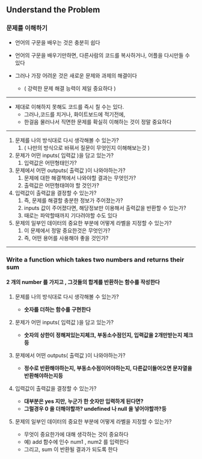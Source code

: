 ## Understand the Problem
### 문제를 이해하기

- 언어의 구문을 배우는 것은 충분히 쉽다


- 언어의 구문을 배우기만하면, 다른사람의 코드를 복사하거나, 어플을 다시만들 수 있다


- 그러나 가장 어려운 것은 새로운 문제와 과제의 해결이다
  - ( 강력한 문제 해결 능력이 제일 중요하다 )

---

- 제대로 이해하지 못해도 코드를 즉시 칠 수는 있다.
  - 그러나,코드를 치거나, 화이트보드에 적기전에,
  - 한걸음 물러나서 직면한 문제를 확실히 이해하는 것이 정말 중요하다

---

1. 문제를 나의 방식대로 다시 생각해볼 수 있는가?
   1. ( 나만의 방식으로 바꿔서 질문이 무엇인지 이해해보는것 )
2. 문제가 어떤 inputs( 입력값 )을 담고 있는가?
   1. 입력값은 어떤형태인가?
3. 문제에서 어떤 outputs( 출력값 )이 나와야하는가?
   1. 문제에 대한 해결책에서 나와야할 결과는 무엇인가?
   2. 출력값은 어떤형태여야 할 것인가?
4. 입력값이 출력값을 결정할 수 있는가?
   1. 즉, 문제를 해결할 충분한 정보가 주어졌는가?
   2. inputs 값이 주어졌다면, 해당정보만 이용해서 출력값을 반환할 수 있는가?
   3. 때로는 파악할때까지 기다려야할 수도 있다
5. 문제의 일부인 데이터의 중요한 부분에 어떻게 라벨을 지정할 수 있는가?
   1. 이 문제에서 정말 중요한것은 무엇인가?
   2. 즉, 어떤 용어를 사용해야 좋을 것인가?

---

### Write a function which takes two numbers and returns their sum
#### 2 개의 number 를 가지고 , 그것들의 합계를 반환하는 함수를 작성한다


1. 문제를 나의 방식대로 다시 생각해볼 수 있는가?
   - **숫자를 더하는 함수를 구현한다**


2. 문제가 어떤 inputs( 입력값 )을 담고 있는가?
   - **숫자의 상한이 정해져있는지체크, 부동소수점인지, 입력값을 2개만받는지 체크등**


3. 문제에서 어떤 outputs( 출력값 )이 나와야하는가?
   - **정수로 반환해야하는지, 부동소수점이어야하는지, 다른값이들어오면 문자열을 반환해야하는지등**


4. 입력값이 출력값을 결정할 수 있는가?
   - **대부분은 yes 지만, 누군가 한 숫자만 입력하게 된다면?**
   - **그럴경우 0 을 더해야할까? undefined 나 null 을 넣어야할까?등**


5. 문제의 일부인 데이터의 중요한 부분에 어떻게 라벨을 지정할 수 있는가?
   - 무엇이 중요한가에 대해 생각하는 것이 중요하다
   - 예) add 함수에 인수 num1 , num2 를 입력한다
   - 그리고, sum 이 반환될 결과가 되도록 한다